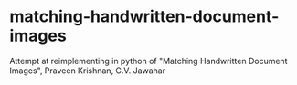 # matching-handwritten-document-images
Attempt at reimplementing in python of "Matching Handwritten Document Images", Praveen Krishnan, C.V. Jawahar
